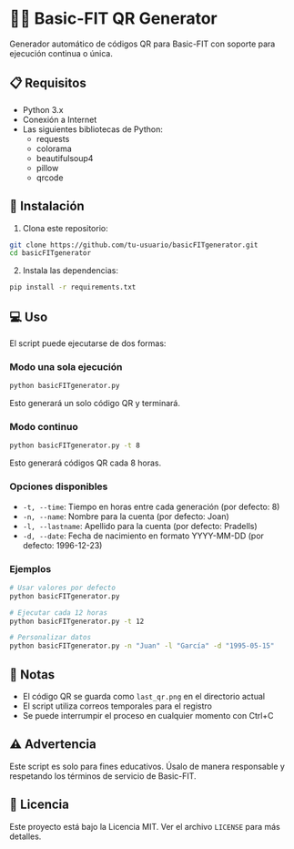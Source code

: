 # 🏋️‍♂️ Basic-FIT QR Generator

Generador automático de códigos QR para Basic-FIT con soporte para ejecución continua o única.

## 📋 Requisitos

- Python 3.x
- Conexión a Internet
- Las siguientes bibliotecas de Python:
  - requests
  - colorama
  - beautifulsoup4
  - pillow
  - qrcode

## 🚀 Instalación

1. Clona este repositorio:
```bash
git clone https://github.com/tu-usuario/basicFITgenerator.git
cd basicFITgenerator
```

2. Instala las dependencias:
```bash
pip install -r requirements.txt
```

## 💻 Uso

El script puede ejecutarse de dos formas:

### Modo una sola ejecución
```bash
python basicFITgenerator.py
```
Esto generará un solo código QR y terminará.

### Modo continuo
```bash
python basicFITgenerator.py -t 8
```
Esto generará códigos QR cada 8 horas.

### Opciones disponibles

- `-t, --time`: Tiempo en horas entre cada generación (por defecto: 8)
- `-n, --name`: Nombre para la cuenta (por defecto: Joan)
- `-l, --lastname`: Apellido para la cuenta (por defecto: Pradells)
- `-d, --date`: Fecha de nacimiento en formato YYYY-MM-DD (por defecto: 1996-12-23)

### Ejemplos

```bash
# Usar valores por defecto
python basicFITgenerator.py

# Ejecutar cada 12 horas
python basicFITgenerator.py -t 12

# Personalizar datos
python basicFITgenerator.py -n "Juan" -l "García" -d "1995-05-15"
```

## 📝 Notas

- El código QR se guarda como `last_qr.png` en el directorio actual
- El script utiliza correos temporales para el registro
- Se puede interrumpir el proceso en cualquier momento con Ctrl+C

## ⚠️ Advertencia

Este script es solo para fines educativos. Úsalo de manera responsable y respetando los términos de servicio de Basic-FIT.

## 📄 Licencia

Este proyecto está bajo la Licencia MIT. Ver el archivo `LICENSE` para más detalles. 